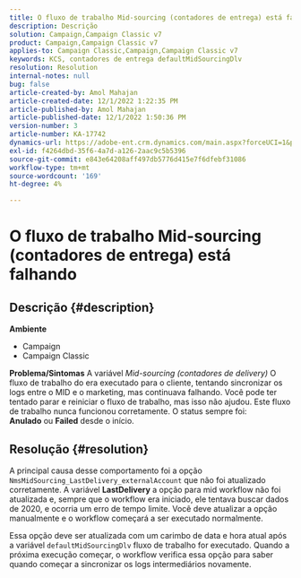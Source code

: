 ```yaml
---
title: O fluxo de trabalho Mid-sourcing (contadores de entrega) está falhando
description: Descrição
solution: Campaign,Campaign Classic v7
product: Campaign,Campaign Classic v7
applies-to: Campaign Classic,Campaign,Campaign Classic v7
keywords: KCS, contadores de entrega defaultMidSourcingDlv
resolution: Resolution
internal-notes: null
bug: false
article-created-by: Amol Mahajan
article-created-date: 12/1/2022 1:22:35 PM
article-published-by: Amol Mahajan
article-published-date: 12/1/2022 1:50:36 PM
version-number: 3
article-number: KA-17742
dynamics-url: https://adobe-ent.crm.dynamics.com/main.aspx?forceUCI=1&pagetype=entityrecord&etn=knowledgearticle&id=79e72335-7b71-ed11-9561-6045bd006793
exl-id: f4264dbd-35f6-4a7d-a126-2aac9c5b5396
source-git-commit: e843e64208aff497db5776d415e7f6dfebf31086
workflow-type: tm+mt
source-wordcount: '169'
ht-degree: 4%

---
```


# O fluxo de trabalho Mid-sourcing (contadores de entrega) está falhando

## Descrição {#description}

<b>Ambiente</b>
- Campaign
- Campaign Classic



<b>Problema/Sintomas</b>
A variável *Mid-sourcing (contadores de delivery)* O fluxo de trabalho do era executado para o cliente, tentando sincronizar os logs entre o MID e o marketing, mas continuava falhando. Você pode ter tentado parar e reiniciar o fluxo de trabalho, mas isso não ajudou. Este fluxo de trabalho nunca funcionou corretamente. O status sempre foi: <b>Anulado</b> ou <b>Failed</b> desde o início.


## Resolução {#resolution}


A principal causa desse comportamento foi a opção `NmsMidSourcing_LastDelivery_externalAccount` que não foi atualizado corretamente. A variável <b>LastDelivery</b> a opção para mid workflow não foi atualizada e, sempre que o workflow era iniciado, ele tentava buscar dados de 2020, e ocorria um erro de tempo limite. Você deve atualizar a opção manualmente e o workflow começará a ser executado normalmente.

Essa opção deve ser atualizada com um carimbo de data e hora atual após a variável `defaultMidSourcingDlv` fluxo de trabalho for executado. Quando a próxima execução começar, o workflow verifica essa opção para saber quando começar a sincronizar os logs intermediários novamente.
